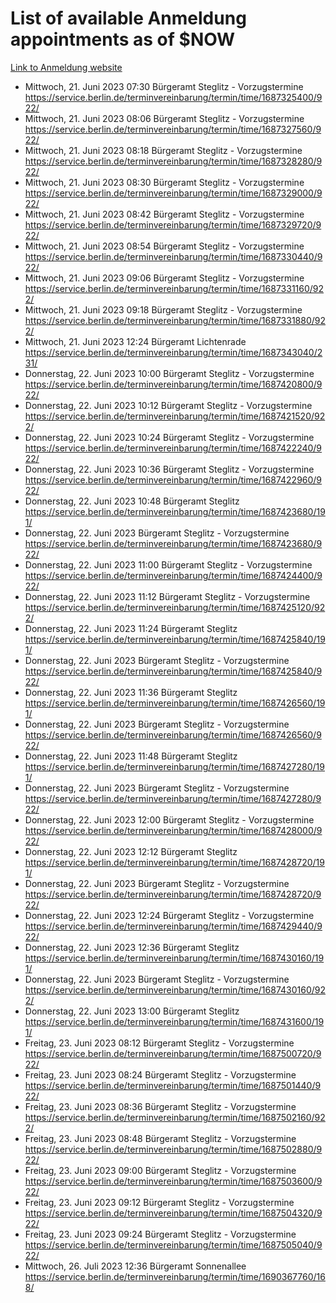# List of available Anmeldung appointments as of $NOW
[Link to Anmeldung website](https://service.berlin.de/terminvereinbarung/termin/tag.php?termin=1&anliegen[]=120686&dienstleisterlist=122210,122217,327316,122219,327312,122227,327314,122231,327346,122243,327348,122254,122252,329742,122260,329745,122262,329748,122271,327278,122273,327274,122277,327276,330436,122280,327294,122282,327290,122284,327292,122291,327270,122285,327266,122286,327264,122296,327268,150230,329760,122297,327286,122294,327284,122312,329763,122314,329775,122304,327330,122311,327334,122309,327332,317869,122281,327352,122279,329772,122283,122276,327324,122274,327326,122267,329766,122246,327318,122251,327320,122257,327322,122208,327298,122226,327300&herkunft=http%3A%2F%2Fservice.berlin.de%2Fdienstleistung%2F120686%2F)
- Mittwoch, 21. Juni 2023 07:30 Bürgeramt Steglitz - Vorzugstermine https://service.berlin.de/terminvereinbarung/termin/time/1687325400/922/
- Mittwoch, 21. Juni 2023 08:06 Bürgeramt Steglitz - Vorzugstermine https://service.berlin.de/terminvereinbarung/termin/time/1687327560/922/
- Mittwoch, 21. Juni 2023 08:18 Bürgeramt Steglitz - Vorzugstermine https://service.berlin.de/terminvereinbarung/termin/time/1687328280/922/
- Mittwoch, 21. Juni 2023 08:30 Bürgeramt Steglitz - Vorzugstermine https://service.berlin.de/terminvereinbarung/termin/time/1687329000/922/
- Mittwoch, 21. Juni 2023 08:42 Bürgeramt Steglitz - Vorzugstermine https://service.berlin.de/terminvereinbarung/termin/time/1687329720/922/
- Mittwoch, 21. Juni 2023 08:54 Bürgeramt Steglitz - Vorzugstermine https://service.berlin.de/terminvereinbarung/termin/time/1687330440/922/
- Mittwoch, 21. Juni 2023 09:06 Bürgeramt Steglitz - Vorzugstermine https://service.berlin.de/terminvereinbarung/termin/time/1687331160/922/
- Mittwoch, 21. Juni 2023 09:18 Bürgeramt Steglitz - Vorzugstermine https://service.berlin.de/terminvereinbarung/termin/time/1687331880/922/
- Mittwoch, 21. Juni 2023 12:24 Bürgeramt Lichtenrade https://service.berlin.de/terminvereinbarung/termin/time/1687343040/231/
- Donnerstag, 22. Juni 2023 10:00 Bürgeramt Steglitz - Vorzugstermine https://service.berlin.de/terminvereinbarung/termin/time/1687420800/922/
- Donnerstag, 22. Juni 2023 10:12 Bürgeramt Steglitz - Vorzugstermine https://service.berlin.de/terminvereinbarung/termin/time/1687421520/922/
- Donnerstag, 22. Juni 2023 10:24 Bürgeramt Steglitz - Vorzugstermine https://service.berlin.de/terminvereinbarung/termin/time/1687422240/922/
- Donnerstag, 22. Juni 2023 10:36 Bürgeramt Steglitz - Vorzugstermine https://service.berlin.de/terminvereinbarung/termin/time/1687422960/922/
- Donnerstag, 22. Juni 2023 10:48 Bürgeramt Steglitz https://service.berlin.de/terminvereinbarung/termin/time/1687423680/191/
- Donnerstag, 22. Juni 2023  Bürgeramt Steglitz - Vorzugstermine https://service.berlin.de/terminvereinbarung/termin/time/1687423680/922/
- Donnerstag, 22. Juni 2023 11:00 Bürgeramt Steglitz - Vorzugstermine https://service.berlin.de/terminvereinbarung/termin/time/1687424400/922/
- Donnerstag, 22. Juni 2023 11:12 Bürgeramt Steglitz - Vorzugstermine https://service.berlin.de/terminvereinbarung/termin/time/1687425120/922/
- Donnerstag, 22. Juni 2023 11:24 Bürgeramt Steglitz https://service.berlin.de/terminvereinbarung/termin/time/1687425840/191/
- Donnerstag, 22. Juni 2023  Bürgeramt Steglitz - Vorzugstermine https://service.berlin.de/terminvereinbarung/termin/time/1687425840/922/
- Donnerstag, 22. Juni 2023 11:36 Bürgeramt Steglitz https://service.berlin.de/terminvereinbarung/termin/time/1687426560/191/
- Donnerstag, 22. Juni 2023  Bürgeramt Steglitz - Vorzugstermine https://service.berlin.de/terminvereinbarung/termin/time/1687426560/922/
- Donnerstag, 22. Juni 2023 11:48 Bürgeramt Steglitz https://service.berlin.de/terminvereinbarung/termin/time/1687427280/191/
- Donnerstag, 22. Juni 2023  Bürgeramt Steglitz - Vorzugstermine https://service.berlin.de/terminvereinbarung/termin/time/1687427280/922/
- Donnerstag, 22. Juni 2023 12:00 Bürgeramt Steglitz - Vorzugstermine https://service.berlin.de/terminvereinbarung/termin/time/1687428000/922/
- Donnerstag, 22. Juni 2023 12:12 Bürgeramt Steglitz https://service.berlin.de/terminvereinbarung/termin/time/1687428720/191/
- Donnerstag, 22. Juni 2023  Bürgeramt Steglitz - Vorzugstermine https://service.berlin.de/terminvereinbarung/termin/time/1687428720/922/
- Donnerstag, 22. Juni 2023 12:24 Bürgeramt Steglitz - Vorzugstermine https://service.berlin.de/terminvereinbarung/termin/time/1687429440/922/
- Donnerstag, 22. Juni 2023 12:36 Bürgeramt Steglitz https://service.berlin.de/terminvereinbarung/termin/time/1687430160/191/
- Donnerstag, 22. Juni 2023  Bürgeramt Steglitz - Vorzugstermine https://service.berlin.de/terminvereinbarung/termin/time/1687430160/922/
- Donnerstag, 22. Juni 2023 13:00 Bürgeramt Steglitz https://service.berlin.de/terminvereinbarung/termin/time/1687431600/191/
- Freitag, 23. Juni 2023 08:12 Bürgeramt Steglitz - Vorzugstermine https://service.berlin.de/terminvereinbarung/termin/time/1687500720/922/
- Freitag, 23. Juni 2023 08:24 Bürgeramt Steglitz - Vorzugstermine https://service.berlin.de/terminvereinbarung/termin/time/1687501440/922/
- Freitag, 23. Juni 2023 08:36 Bürgeramt Steglitz - Vorzugstermine https://service.berlin.de/terminvereinbarung/termin/time/1687502160/922/
- Freitag, 23. Juni 2023 08:48 Bürgeramt Steglitz - Vorzugstermine https://service.berlin.de/terminvereinbarung/termin/time/1687502880/922/
- Freitag, 23. Juni 2023 09:00 Bürgeramt Steglitz - Vorzugstermine https://service.berlin.de/terminvereinbarung/termin/time/1687503600/922/
- Freitag, 23. Juni 2023 09:12 Bürgeramt Steglitz - Vorzugstermine https://service.berlin.de/terminvereinbarung/termin/time/1687504320/922/
- Freitag, 23. Juni 2023 09:24 Bürgeramt Steglitz - Vorzugstermine https://service.berlin.de/terminvereinbarung/termin/time/1687505040/922/
- Mittwoch, 26. Juli 2023 12:36 Bürgeramt Sonnenallee https://service.berlin.de/terminvereinbarung/termin/time/1690367760/168/
